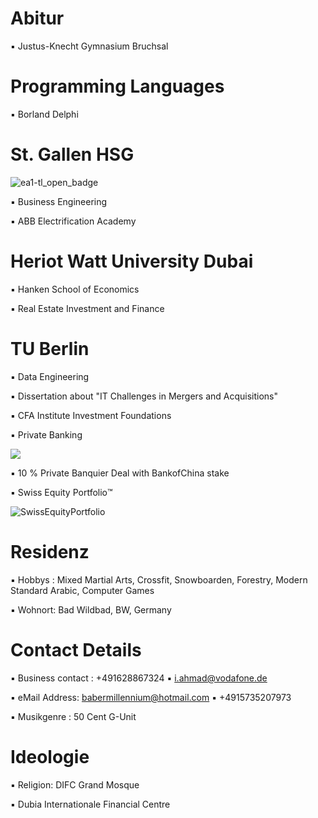 # Abitur

▪︎ Justus-Knecht Gymnasium Bruchsal

# Programming Languages

▪︎ Borland Delphi 

# St. Gallen HSG 

![ea1-tl_open_badge](https://user-images.githubusercontent.com/95079463/151658291-bc2de3cf-efd4-4f38-bf4a-dde187391570.png)

▪︎ Business Engineering 

▪︎ ABB Electrification Academy

# Heriot Watt University Dubai

▪︎ Hanken School of Economics 

▪︎ Real Estate Investment and Finance 

# TU Berlin 

▪︎ Data Engineering

▪︎ Dissertation about "IT Challenges in Mergers and Acquisitions"

▪︎ CFA Institute Investment Foundations 

▪︎ Private Banking

<img src="https://user-images.githubusercontent.com/95079463/151157248-4fa7d6fe-7dc8-4cd3-a9e1-3263252d3028.png">

▪︎ 10 % Private Banquier Deal with BankofChina stake

▪︎ Swiss Equity Portfolio™️ 

![SwissEquityPortfolio](https://user-images.githubusercontent.com/95079463/155350617-cbfe23a1-43df-41ac-b437-d8d6844f2a98.png)

# Residenz 

▪︎ Hobbys : Mixed Martial Arts, Crossfit, Snowboarden, Forestry, Modern Standard Arabic, Computer Games 

▪︎ Wohnort: Bad Wildbad, BW, Germany

# Contact Details 

▪︎ Business contact : +491628867324 ▪︎ i.ahmad@vodafone.de 

▪︎ eMail Address: babermillennium@hotmail.com ▪︎ +4915735207973

▪︎ Musikgenre : 50 Cent G-Unit

# Ideologie

▪︎ Religion: DIFC Grand Mosque

▪︎ Dubia Internationale Financial Centre

